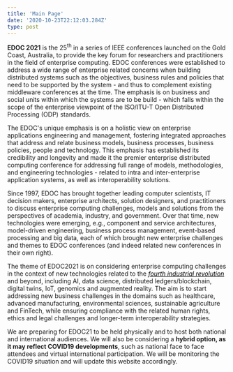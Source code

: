 ```yaml
---
title: 'Main Page'
date: '2020-10-23T22:12:03.284Z'
type: post
---
```

**EDOC 2021** is the 25<sup>th</sup> in a series of IEEE conferences launched on the Gold Coast, Australia, to provide the key forum for researchers and practitioners in the field of enterprise computing. EDOC conferences were established to address a wide range of enterprise related concerns when building distributed systems such as the objectives, business rules and policies that need to be supported by the system - and thus to complement existing middleware conferences at the time. The emphasis is on business and social units within which the systems are to be build - which falls within the scope of the enterprise viewpoint of the ISO/ITU-T Open Distributed Processing (ODP) standards.

The EDOC's unique emphasis is on a holistic view on enterprise applications engineering and management, fostering integrated approaches that address and relate business models, business processes, business policies, people and technology. This emphasis has established its credibility and longevity and made it the premier enterprise distributed computing conference for addressing full range of models, methodologies, and engineering technologies - related to intra and inter-enterprise application systems, as well as interoperability solutions.

Since 1997, EDOC has brought together leading computer scientists, IT decision makers, enterprise architects, solution designers, and practitioners to discuss enterprise computing challenges, models and solutions from the perspectives of academia, industry, and government. Over that time, new technologies were emerging, e.g., component and service architectures, model-driven engineering, business process management, event-based processing and big data, each of which brought new enterprise challenges and themes to EDOC conferences (and indeed related new conferences in their own right).

The theme of EDOC2021 is on considering enterprise computing challenges in the context of new technologies related to the <a style="color: black;text-decoration: underline;" href="https://www.industry.gov.au/funding-and-incentives/industry-40"><i>fourth industrial revolution</i></a> and beyond, including AI, data science, distributed ledgers/blockchain, digital twins, IoT, genomics and augmented reality. The aim is to start addressing new business challenges in the domains such as healthcare, advanced manufacturing, environmental sciences, sustainable agriculture and FinTech, while ensuring compliance with the related human rights, ethics and legal challenges and longer-term interoperability strategies.

We are preparing for EDOC21 to be held physically and to host both national and international audiences. We will also be considering a **hybrid option, as it may reflect COVID19 developments**, such as national face to face attendees and virtual international participation. We will be monitoring the COVID19 situation and will update this website accordingly.
